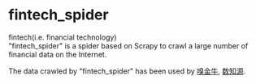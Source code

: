 # fintech_spider
fintech(i.e. financial technology)   
"fintech_spider" is a spider based on Scrapy to crawl a large number of financial data on the Internet.

The data crawled by "fintech_spider" has been used by [嗅金牛](http://xiujinniu.com/xiujinniu/index.php), [数知源](http://datazhiyuan.com/datazhiyuan/index.php).